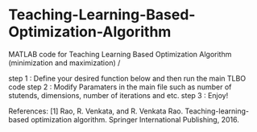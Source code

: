 # Teaching-Learning-Based-Optimization-Algorithm
MATLAB code for Teaching Learning Based Optimization Algorithm (minimization and maximization)
/


step 1 : Define your desired function below and then run the main TLBO code
step 2 : Modify Paramaters in the main file such as number of stutends, dimensions, number of iterations and etc. 
step 3 : Enjoy! 

References: 
[1] Rao, R. Venkata, and R. Venkata Rao. Teaching-learning-based optimization algorithm. Springer International Publishing, 2016.
